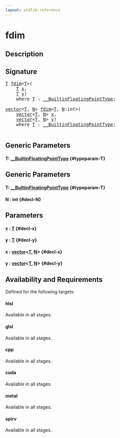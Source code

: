 ```yaml
---
layout: stdlib-reference
---
```


# fdim

## Description





## Signature 

<pre>
<a href="/stdlib-reference/global-decls/fdim#typeparam-T" class="code_type">T</a> <a href="/stdlib-reference/global-decls/fdim">fdim</a>&lt;<a href="/stdlib-reference/global-decls/fdim#typeparam-T" class="code_type">T</a>&gt;(
    <a href="/stdlib-reference/global-decls/fdim#typeparam-T" class="code_type">T</a> <a href="/stdlib-reference/global-decls/fdim#decl-x" class="code_param">x</a>,
    <a href="/stdlib-reference/global-decls/fdim#typeparam-T" class="code_type">T</a> <a href="/stdlib-reference/global-decls/fdim#decl-y" class="code_param">y</a>)
    <span class='code_keyword'>where</span> <a href="/stdlib-reference/global-decls/fdim#typeparam-T" class="code_type">T</a> : <a href="/stdlib-reference/interfaces/BuiltinFloatingPointType/index" class="code_type">__BuiltinFloatingPointType</a>;

<a href="/stdlib-reference/types/vector/index" class="code_type">vector</a>&lt;<a href="/stdlib-reference/global-decls/fdim#typeparam-T" class="code_type">T</a>, <a href="/stdlib-reference/global-decls/fdim#decl-N" class="code_var">N</a>&gt; <a href="/stdlib-reference/global-decls/fdim">fdim</a>&lt;<a href="/stdlib-reference/global-decls/fdim#typeparam-T" class="code_type">T</a>, <a href="/stdlib-reference/global-decls/fdim#decl-N" class="code_var">N</a>:<span class="code_keyword">int</span>&gt;(
    <a href="/stdlib-reference/types/vector/index" class="code_type">vector</a>&lt;<a href="/stdlib-reference/global-decls/fdim#typeparam-T" class="code_type">T</a>, <a href="/stdlib-reference/global-decls/fdim#decl-N" class="code_var">N</a>&gt; <a href="/stdlib-reference/global-decls/fdim#decl-x" class="code_param">x</a>,
    <a href="/stdlib-reference/types/vector/index" class="code_type">vector</a>&lt;<a href="/stdlib-reference/global-decls/fdim#typeparam-T" class="code_type">T</a>, <a href="/stdlib-reference/global-decls/fdim#decl-N" class="code_var">N</a>&gt; <a href="/stdlib-reference/global-decls/fdim#decl-y" class="code_param">y</a>)
    <span class='code_keyword'>where</span> <a href="/stdlib-reference/global-decls/fdim#typeparam-T" class="code_type">T</a> : <a href="/stdlib-reference/interfaces/BuiltinFloatingPointType/index" class="code_type">__BuiltinFloatingPointType</a>;

</pre>

## Generic Parameters

#### T: [\_\_BuiltinFloatingPointType](/stdlib-reference/interfaces/BuiltinFloatingPointType/index) {#typeparam-T}

## Generic Parameters

#### T: [\_\_BuiltinFloatingPointType](/stdlib-reference/interfaces/BuiltinFloatingPointType/index) {#typeparam-T}
#### N  : int {#decl-N}

## Parameters

#### x  : [T](/stdlib-reference/global-decls/fdim#typeparam-T) {#decl-x}
#### y  : [T](/stdlib-reference/global-decls/fdim#typeparam-T) {#decl-y}
#### x  : [vector](/stdlib-reference/types/vector/index)\<[T](/stdlib-reference/types/vector/index#typeparam-T), [N](/stdlib-reference/types/vector/index#decl-N)\> {#decl-x}
#### y  : [vector](/stdlib-reference/types/vector/index)\<[T](/stdlib-reference/types/vector/index#typeparam-T), [N](/stdlib-reference/types/vector/index#decl-N)\> {#decl-y}

## Availability and Requirements

Defined for the following targets:

#### hlsl
Available in all stages.

#### glsl
Available in all stages.

#### cpp
Available in all stages.

#### cuda
Available in all stages.

#### metal
Available in all stages.

#### spirv
Available in all stages.



